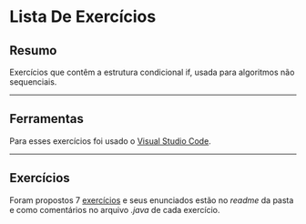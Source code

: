 # Lista De Exercícios

## Resumo
Exercícios que contêm a estrutura condicional if, usada para algoritmos não sequenciais.
___

## Ferramentas
Para esses exercícios foi usado o [Visual Studio Code](https://code.visualstudio.com/).
___

## Exercícios
Foram propostos 7 [exercícios](./exercicios/) e seus enunciados estão no _readme_ da pasta e como comentários no arquivo _.java_ de cada exercício.